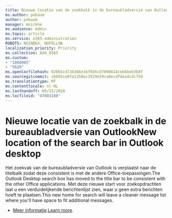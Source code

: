 ```yaml
---
title: Nieuwe locatie van de zoekbalk in de bureaubladversie van Outlook
ms.author: pebaum
author: pebaum
manager: mnirkhe
ms.audience: Admin
ms.topic: article
ms.service: o365-administration
ROBOTS: NOINDEX, NOFOLLOW
localization_priority: Priority
ms.collection: Adm_O365
ms.custom:
- "1800005"
- "5620"
ms.openlocfilehash: 920b5cd73b366e1bf656cd7090814ceb6beb3b8f
ms.sourcegitcommit: c6692ce0fa1358ec3529e59ca0ecdfdea4cdc759
ms.translationtype: MT
ms.contentlocale: nl-NL
ms.lasthandoff: 09/15/2020
ms.locfileid: "47803168"
---
```

# <a name="new-location-of-the-search-bar-in-outlook-desktop"></a><span data-ttu-id="0b9ea-102">Nieuwe locatie van de zoekbalk in de bureaubladversie van Outlook</span><span class="sxs-lookup"><span data-stu-id="0b9ea-102">New location of the search bar in Outlook desktop</span></span>

<span data-ttu-id="0b9ea-103">Het zoekvak van de bureaubladversie van Outlook is verplaatst naar de titelbalk zodat deze consistent is met de andere Office-toepassingen.</span><span class="sxs-lookup"><span data-stu-id="0b9ea-103">The Outlook Desktop search box has moved to the title bar to be consistent with the other Office applications.</span></span> <span data-ttu-id="0b9ea-104">Met deze nieuwe start voor zoekopdrachten laat u een verduidelijkende berichtenlijst zien, waar u geen extra berichten hoeft te plaatsen.</span><span class="sxs-lookup"><span data-stu-id="0b9ea-104">This new home for search will leave a cleaner message list where you'll have space to fit additional messages.</span></span>
- <span data-ttu-id="0b9ea-105">[Meer informatie](https://support.microsoft.com/en-us/office/96fee452-80cd-492d-a35c-5c37584b416b).</span><span class="sxs-lookup"><span data-stu-id="0b9ea-105">[Learn more](https://support.microsoft.com/en-us/office/96fee452-80cd-492d-a35c-5c37584b416b).</span></span>
